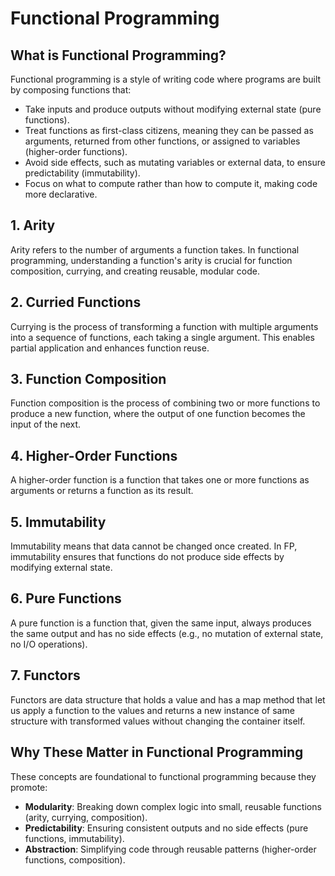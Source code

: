 # Functional Programming

## What is Functional Programming?

Functional programming is a style of writing code where programs are built by composing functions that:

- Take inputs and produce outputs without modifying external state (pure functions).
- Treat functions as first-class citizens, meaning they can be passed as arguments, returned from other functions, or assigned to variables (higher-order functions).
- Avoid side effects, such as mutating variables or external data, to ensure predictability (immutability).
- Focus on what to compute rather than how to compute it, making code more declarative.

## 1. Arity

Arity refers to the number of arguments a function takes. In functional programming, understanding a function's arity is crucial for function composition, currying, and creating reusable, modular code.

## 2. Curried Functions

Currying is the process of transforming a function with multiple arguments into a sequence of functions, each taking a single argument. This enables partial application and enhances function reuse.

## 3. Function Composition

Function composition is the process of combining two or more functions to produce a new function, where the output of one function becomes the input of the next.

## 4. Higher-Order Functions

A higher-order function is a function that takes one or more functions as arguments or returns a function as its result.

## 5. Immutability

Immutability means that data cannot be changed once created. In FP, immutability ensures that functions do not produce side effects by modifying external state.

## 6. Pure Functions

A pure function is a function that, given the same input, always produces the same output and has no side effects (e.g., no mutation of external state, no I/O operations).

## 7. Functors

Functors are data structure that holds a value and has a map method that let us apply a function to the values and returns a new instance of same structure with transformed values without changing the container itself.

## Why These Matter in Functional Programming

These concepts are foundational to functional programming because they promote:

- **Modularity**: Breaking down complex logic into small, reusable functions (arity, currying, composition).
- **Predictability**: Ensuring consistent outputs and no side effects (pure functions, immutability).
- **Abstraction**: Simplifying code through reusable patterns (higher-order functions, composition).
